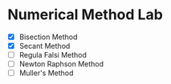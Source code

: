 # Numerical Method Lab

- [x] Bisection Method
- [x] Secant Method
- [ ] Regula Falsi Method
- [ ] Newton Raphson Method
- [ ] Muller's Method